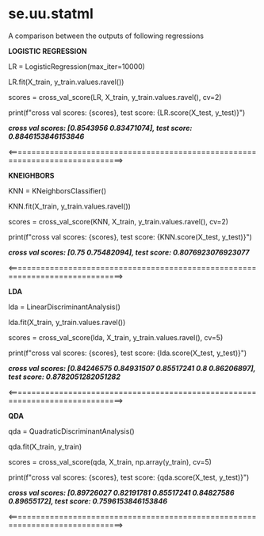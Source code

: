 # se.uu.statml

A comparison between the outputs of following regressions

**LOGISTIC REGRESSION**

LR = LogisticRegression(max_iter=10000)

LR.fit(X_train, y_train.values.ravel())

scores = cross_val_score(LR, X_train, y_train.values.ravel(), cv=2)

print(f"cross val scores: {scores}, test score: {LR.score(X_test, y_test)}")

**_cross val scores: [0.8543956  0.83471074], test score: 0.8846153846153846_**

<===============================================================================>

**KNEIGHBORS**

KNN = KNeighborsClassifier()

KNN.fit(X_train, y_train.values.ravel())

scores = cross_val_score(KNN, X_train, y_train.values.ravel(), cv=2)

print(f"cross val scores: {scores}, test score: {KNN.score(X_test, y_test)}")

**_cross val scores: [0.75       0.75482094], test score: 0.8076923076923077_**

<===============================================================================>

**LDA**

lda = LinearDiscriminantAnalysis()

lda.fit(X_train, y_train.values.ravel())

scores = cross_val_score(lda, X_train, y_train.values.ravel(), cv=5)

print(f"cross val scores: {scores}, test score: {lda.score(X_test, y_test)}")

**_cross val scores: [0.84246575 0.84931507 0.85517241 0.8        0.86206897], test score: 0.8782051282051282_**

<===============================================================================>

**QDA**

qda = QuadraticDiscriminantAnalysis()

qda.fit(X_train, y_train)

scores = cross_val_score(qda, X_train, np.array(y_train), cv=5)

print(f"cross val scores: {scores}, test score: {qda.score(X_test, y_test)}")

**_cross val scores: [0.89726027 0.82191781 0.85517241 0.84827586 0.89655172], test score: 0.7596153846153846_**

<===============================================================================>


